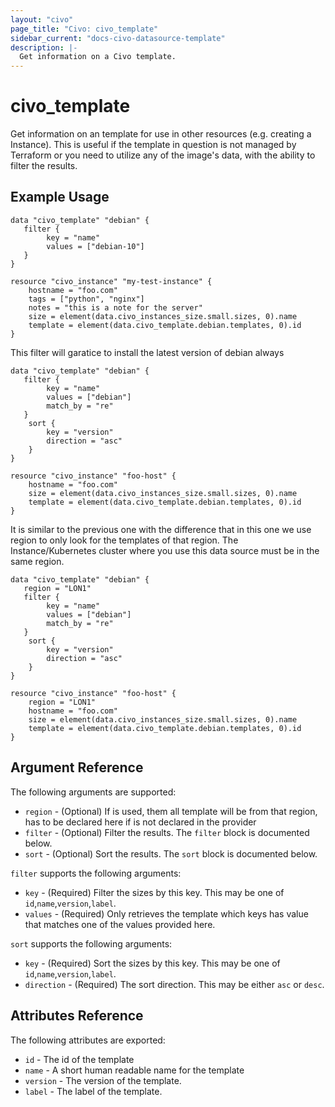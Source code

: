 ```yaml
---
layout: "civo"
page_title: "Civo: civo_template"
sidebar_current: "docs-civo-datasource-template"
description: |-
  Get information on a Civo template.
---
```


# civo\_template

Get information on an template for use in other resources (e.g. creating a Instance).
This is useful if the template in question is not managed by Terraform or 
you need to utilize any of the image's data, with the ability to filter the results.

## Example Usage

```hcl
data "civo_template" "debian" {
   filter {
        key = "name"
        values = ["debian-10"]
   }
}

resource "civo_instance" "my-test-instance" {
    hostname = "foo.com"
    tags = ["python", "nginx"]
    notes = "this is a note for the server"
    size = element(data.civo_instances_size.small.sizes, 0).name
    template = element(data.civo_template.debian.templates, 0).id
}
```

This filter will garatice to install the latest version of debian always

```hcl
data "civo_template" "debian" {
   filter {
        key = "name"
        values = ["debian"]
        match_by = "re"
   }
    sort {
        key = "version"
        direction = "asc"
    }
}

resource "civo_instance" "foo-host" {
    hostname = "foo.com"
    size = element(data.civo_instances_size.small.sizes, 0).name
    template = element(data.civo_template.debian.templates, 0).id
}
```

It is similar to the previous one with the difference that in this one we use region to only look for the templates of that region.
The Instance/Kubernetes cluster where you use this data source must be in the same region.

```hcl
data "civo_template" "debian" {
   region = "LON1"
   filter {
        key = "name"
        values = ["debian"]
        match_by = "re"
   }
    sort {
        key = "version"
        direction = "asc"
    }
}

resource "civo_instance" "foo-host" {
    region = "LON1"
    hostname = "foo.com"
    size = element(data.civo_instances_size.small.sizes, 0).name
    template = element(data.civo_template.debian.templates, 0).id
}
```

## Argument Reference

The following arguments are supported:

* `region` - (Optional) If is used, them all template will be from that region, has to be declared here if is not declared in the provider
* `filter` - (Optional) Filter the results. The `filter` block is documented below.
* `sort` - (Optional) Sort the results. The `sort` block is documented below.

`filter` supports the following arguments:

* `key` - (Required) Filter the sizes by this key. This may be one of `id`,`name`,`version`,`label`.
* `values` - (Required) Only retrieves the template which keys has value that matches
  one of the values provided here.

`sort` supports the following arguments:

* `key` - (Required) Sort the sizes by this key. This may be one of `id`,`name`,`version`,`label`.
* `direction` - (Required) The sort direction. This may be either `asc` or `desc`.


## Attributes Reference

The following attributes are exported:

* `id` - The id of the template
* `name` - A short human readable name for the template
* `version` - The version of the template.
* `label` - The label of the template.

